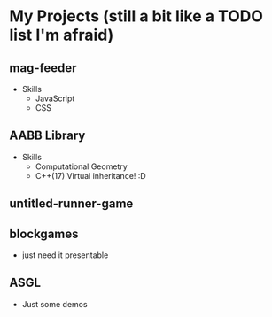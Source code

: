 # My Projects (still a bit like a TODO list I'm afraid)

## mag-feeder
- Skills
  - JavaScript
  - CSS
## AABB Library
- Skills
  - Computational Geometry
  - C++(17) Virtual inheritance! :D
## untitled-runner-game
## blockgames
- just need it presentable
## ASGL
- Just some demos
